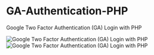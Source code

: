 # GA-Authentication-PHP
Google Two Factor Authentication (GA) Login with PHP

![Google Two Factor Authentication (GA) Login with PHP](https://i.hizliresim.com/DWyjF5.png)
![Google Two Factor Authentication (GA) Login with PHP](https://i.hizliresim.com/uyUflX.png)
